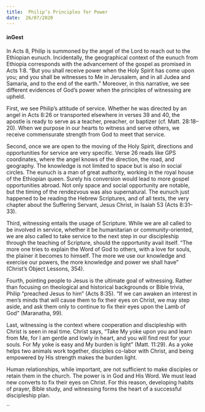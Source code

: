 ```yaml
---
title:  Philip’s Principles for Power
date:  26/07/2020
---
```


#### inGest

In Acts 8, Philip is summoned by the angel of the Lord to reach out to the Ethiopian eunuch. Incidentally, the geographical context of the eunuch from Ethiopia corresponds with the advancement of the gospel as promised in Acts 1:8. “But you shall receive power when the Holy Spirit has come upon you; and you shall be witnesses to Me in Jerusalem, and in all Judea and Samaria, and to the end of the earth.” Moreover, in this narrative, we see different evidences of God’s power when the principles of witnessing are upheld.

First, we see Philip’s attitude of service. Whether he was directed by an angel in Acts 8:26 or transported elsewhere in verses 39 and 40, the apostle is ready to serve as a teacher, preacher, or baptizer (cf. Matt. 28:18–20). When we purpose in our hearts to witness and serve others, we receive commensurate strength from God to meet that service.

Second, once we are open to the moving of the Holy Spirit, directions and opportunities for service are very specific. Verse 26 reads like GPS coordinates, where the angel knows of the direction, the road, and geography. The knowledge is not limited to space but is also in social circles. The eunuch is a man of great authority, working in the royal house of the Ethiopian queen. Surely his conversion would lead to more gospel opportunities abroad. Not only space and social opportunity are notable, but the timing of the rendezvous was also supernatural. The eunuch just happened to be reading the Hebrew Scriptures, and of all texts, the very chapter about the Suffering Servant, Jesus Christ, in Isaiah 53 (Acts 8:31–33).

Third, witnessing entails the usage of Scripture. While we are all called to be involved in service, whether it be humanitarian or community-oriented, we are also called to take service to the next step in our discipleship through the teaching of Scripture, should the opportunity avail itself. “The more one tries to explain the Word of God to others, with a love for souls, the plainer it becomes to himself. The more we use our knowledge and exercise our powers, the more knowledge and power we shall have” (Christ’s Object Lessons, 354).

Fourth, pointing people to Jesus is the ultimate goal of witnessing. Rather than focusing on theological and historical backgrounds or Bible trivia, Philip “preached Jesus to him” (Acts 8:35). “If we can awaken an interest in men’s minds that will cause them to fix their eyes on Christ, we may step aside, and ask them only to continue to fix their eyes upon the Lamb of God” (Maranatha, 99).

Last, witnessing is the context where cooperation and discipleship with Christ is seen in real time. Christ says, “Take My yoke upon you and learn from Me, for I am gentle and lowly in heart, and you will find rest for your souls. For My yoke is easy and My burden is light” (Matt. 11:29). As a yoke helps two animals work together, disciples co-labor with Christ, and being empowered by His strength makes the burden light.

Human relationships, while important, are not sufficient to make disciples or retain them in the church. The power is in God and His Word. We must lead new converts to fix their eyes on Christ. For this reason, developing habits of prayer, Bible study, and witnessing forms the heart of a successful discipleship plan.

``